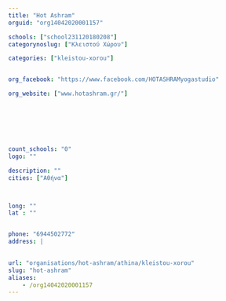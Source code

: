 ```yaml
---
title: "Hot Ashram"
orguid: "org14042020001157"

schools: ["school231120180208"]
categorynoslug: ["Κλειστού Χώρου"]

categories: ["kleistou-xorou"]


org_facebook: "https://www.facebook.com/HOTASHRAMyogastudio"

org_website: ["www.hotashram.gr/"]







count_schools: "0"
logo: ""

description: ""
cities: ["Αθήνα"]



long: ""
lat : ""


phone: "6944502772"
address: |
    

url: "organisations/hot-ashram/athina/kleistou-xorou"
slug: "hot-ashram"
aliases:
    - /org14042020001157
---
```



